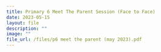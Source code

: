```yaml
---
title: Primary 6 Meet The Parent Session (Face to Face)
date: 2023-05-15
layout: file
description: ""
image: ""
file_url: /files/p6 meet the parent (may 2023).pdf
---
```

